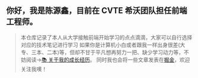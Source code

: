 ## 你好，我是陈源鑫，目前在 CVTE 希沃团队担任前端工程师。
>
> 本仓库记录了本人从大学接触前端开始学习的点点滴滴，大家可以自行选择对应的技术笔记进行学习
> 如果你是计算机小白或者跟我一样出身很差(大专、三本、二本)等，但却不甘于平凡想再努力一把、缺少学习动力等，不妨阅读->[📚︎ 关于我的成长经历](https://github.com/cyxofgithub/front-end-self-study/blob/master/%E3%80%8A%E5%A4%A7%E4%B8%80%E5%88%B0%E7%A7%8B%E6%8B%9B%E3%80%8B.md)。
> 同时我也会将一些文章发表在[掘金](https://juejin.cn/user/1636525352423527/posts)，欢迎关注我噢！
